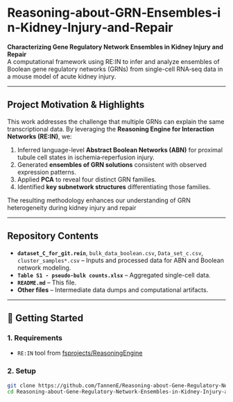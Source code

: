 # Reasoning‑about‑GRN‑Ensembles‑in‑Kidney‑Injury‑and‑Repair

**Characterizing Gene Regulatory Network Ensembles in Kidney Injury and Repair**  
A computational framework using RE:IN to infer and analyze ensembles of Boolean gene regulatory networks (GRNs) from single-cell RNA‑seq data in a mouse model of acute kidney injury.

---

## Project Motivation & Highlights

This work addresses the challenge that multiple GRNs can explain the same transcriptional data. By leveraging the **Reasoning Engine for Interaction Networks (RE:IN)**, we:

1. Inferred language-level **Abstract Boolean Networks (ABN)** for proximal tubule cell states in ischemia‑reperfusion injury.  
2. Generated  **ensembles of GRN solutions** consistent with observed expression patterns.  
3. Applied **PCA** to reveal four distinct GRN families.  
4. Identified **key subnetwork structures** differentiating those families.  

The resulting methodology enhances our understanding of GRN heterogeneity during kidney injury and repair 

---

## Repository Contents

- **`dataset_C_for_git.rein`**, `bulk_data_boolean.csv`, `Data_set_c.csv`, `cluster_samples*.csv` – Inputs and processed data for ABN and Boolean network modeling.  
- **`Table S1 - pseudo-bulk counts.xlsx`** – Aggregated single-cell data.  
- **`README.md`** – This file.  
- **Other files** – Intermediate data dumps and computational artifacts.

---

## 🔧 Getting Started

### 1. Requirements

- `RE:IN` tool from [fsprojects/ReasoningEngine](https://github.com/fsprojects/ReasoningEngine)

### 2. Setup

```bash
git clone https://github.com/TannenE/Reasoning-about-Gene-Regulatory-Network-Ensembles-in-Kidney-Injury-and-Repair.git
cd Reasoning-about-Gene-Regulatory-Network-Ensembles-in-Kidney-Injury-and-Repair
